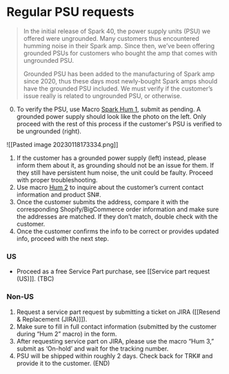 # Regular PSU requests
> In the initial release of Spark 40, the power supply units (PSU) we offered were ungrounded. Many customers thus encountered humming noise in their Spark amp. Since then, we’ve been offering grounded PSUs for customers who bought the amp that comes with ungrounded PSU.
> 
> Grounded PSU has been added to the manufacturing of Spark amp since 2020, thus these days most newly-bought Spark amps should have the grounded PSU included. We must verify if the customer’s issue really is related to ungrounded PSU, or otherwise.


0. To verify the PSU, use Macro <u>Spark Hum 1</u>, submit as pending. A grounded power supply should look like the photo on the left. Only proceed with the rest of this process if the customer's PSU is verified to be ungrounded (right).

 ![[Pasted image 20230118173334.png]]
   
1. If the customer has a grounded power supply (left) instead, please inform them about it, as grounding should not be an issue for them. If they still have persistent hum noise, the unit could be faulty. Proceed with proper troubleshooting.
2. Use macro <u>Hum 2</u> to inquire about the customer’s current contact information and product SN#. 
3. Once the customer submits the address, compare it with the corresponding Shopify/BigCommerce order information and make sure the addresses are matched. If they don’t match, double check with the customer. 
4. Once the customer confirms the info to be correct or provides updated info, proceed with the next step.

### US

- Proceed as a free Service Part purchase, see [[Service part request (US)]]. (TBC)

### Non-US

1. Request a service part request by submitting a ticket on JIRA ([[Resend & Replacement (JIRA)]]).
2. Make sure to fill in full contact information (submitted by the customer during “Hum 2” macro) in the form.
3. After requesting service part on JIRA, please use the macro “Hum 3,” submit as ‘On-hold’ and wait for the tracking number.
4. PSU will be shipped within roughly 2 days. Check back for TRK# and provide it to the customer. (END)
